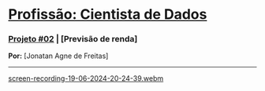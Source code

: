 # [**Profissão: Cientista de Dados**](https://github.com/rhatiro/Curso_EBAC-Profissao_Cientista_de_Dados)

### [**Projeto #02**](https://github.com/JonatanAgneDeFreitas/Previsao-de-renda-1.git) | [Previsão de renda]

**Por:** [Jonatan Agne de Freitas]<br>

<!-- **Data:** 20 de junho de 2024.<br> -->
<!-- **Última atualização:** 20 de junho de 2024. -->

---

[screen-recording-19-06-2024-20-24-39.webm](https://github.com/JonatanAgneDeFreitas/Previsao-de-renda-1/assets/158763412/01af8f39-b087-4ec9-8e87-fc122d7671c5)
